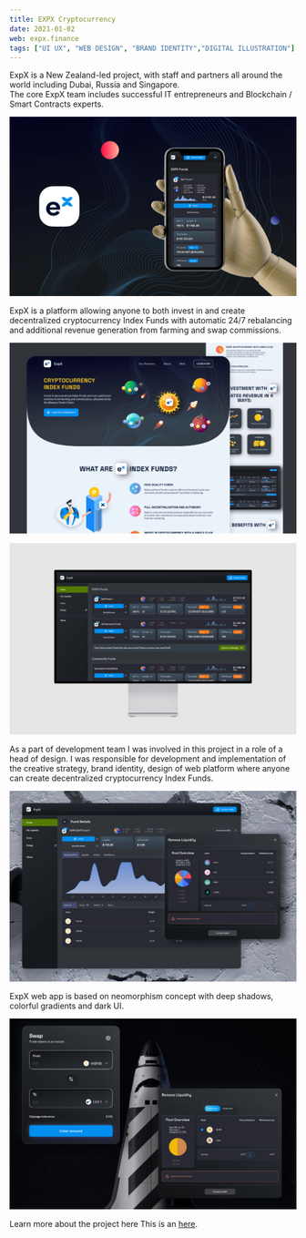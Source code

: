 ```yaml
---
title: EXPX Cryptocurrency
date: 2021-01-02
web: expx.finance
tags: ["UI UX", "WEB DESIGN", "BRAND IDENTITY","DIGITAL ILLUSTRATION"]
---
```


ExpX is a New Zealand-led project, with staff and partners all around the world including Dubai, Russia and Singapore.  
The core ExpX team includes successful IT entrepreneurs and Blockchain / Smart Contracts experts.

![1-expx-desktop@2x](1-expx-desktop@2x.webp)

ExpX is a platform allowing anyone to both invest in and create decentralized cryptocurrency Index Funds with automatic 24/7 rebalancing and additional revenue generation from farming and swap commissions.

![2-expx-desktop@2x](2-expx-desktop@2x.png)

![3-expx-desktop@2x](3-expx-desktop@2x-1591192.png)

As a part of development team I was involved in this project in a role of a head of design. I was responsible for development and implementation of the creative strategy, brand identity, design of web platform where anyone can create decentralized cryptocurrency Index Funds.

![4-expx-desktop@2x](4-expx-desktop@2x.png)

ExpX web app is based on neomorphism concept with deep shadows, colorful gradients and dark UI.

![5-expx-desktop@2x](5-expx-desktop@2x.png)







Learn more about the project here This is an [here](http://example.com/ "With a Title").

